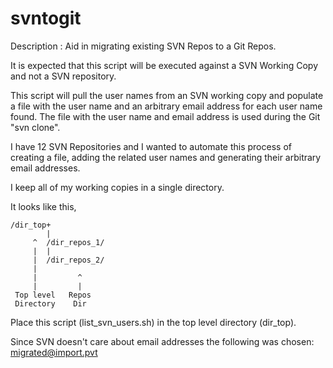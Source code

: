 # svntogit
Description  : Aid in migrating existing SVN Repos to a Git Repos.

It is expected that this script will be executed against a 
SVN Working Copy and not a SVN repository.

This script will pull the user names from an SVN working copy
and populate a file with the user name and an arbitrary email 
address for each user name found.  The file with the user 
name and email address is used during the Git "svn clone". 

I have 12 SVN Repositories and I wanted to automate this
process of creating a file, adding the related user names and 
generating their arbitrary email addresses. 

I keep all of my working copies in a single directory.

It looks like this, 

```             
/dir_top+
        |
     ^  /dir_repos_1/
     |  |
     |  /dir_repos_2/
     |
     |         ^         
     |         |         
 Top level   Repos      
 Directory    Dir
```
 Place this script (list_svn_users.sh) in the top level
 directory (dir_top).
 
 Since SVN doesn't care about email addresses the following
 was chosen: migrated@import.pvt

